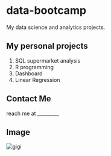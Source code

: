 # data-bootcamp
My data science and analytics projects.

## My personal projects

1. SQL supermarket analysis
2. R programming
3. Dashboard
4. Linear Regression 

## Contact Me
reach me at _________

## Image
![gigi](https://pagesix.com/wp-content/uploads/sites/3/2024/09/editorial-use-non-editorial-use-90530849.jpg)

